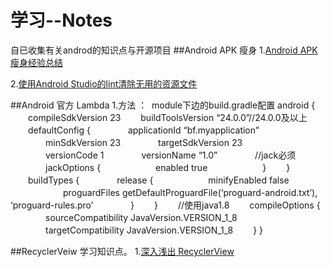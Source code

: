 # 学习--Notes
自已收集有关androd的知识点与开源项目
##Android APK 瘦身
1.[Android APK瘦身经验总结](http://www.jianshu.com/p/bfe44ef18aca)

2.[使用Android Studio的lint清除无用的资源文件](http://waychel.com/shi-yong-android-studiode-lintqing-chu-wu-yong-de-zi-yuan-wen-jian/)

##Android 官方 Lambda
1.方法 ： 
module下边的build.gradle配置 
android { 
　　compileSdkVersion 23 
　　buildToolsVersion “24.0.0”//24.0.0及以上 
　　defaultConfig { 
　　　　applicationId “bf.myapplication” 
　　　　minSdkVersion 23 
　　　　targetSdkVersion 23 
　　　　versionCode 1 
　　　　versionName “1.0” 
　　　　//jack必须 
　　　　jackOptions { 
　　　　　　enabled true　　 
　　　　} 
　　} 
　　buildTypes { 
　　　　release { 
　　　　　　minifyEnabled false 
　　　　　　proguardFiles getDefaultProguardFile(‘proguard-android.txt’), ‘proguard-rules.pro’ 
　　　　} 
　　} 
　　//使用java1.8 
　　compileOptions { 
　　　　sourceCompatibility JavaVersion.VERSION_1_8 
　　　　targetCompatibility JavaVersion.VERSION_1_8 
　　} 
}

##RecyclerVeiw 学习知识点。
1.[深入浅出 RecyclerView](http://kymjs.com/code/2016/07/10/01)
